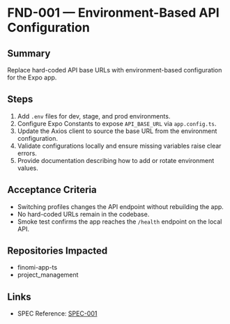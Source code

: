 # FND-001 — Environment-Based API Configuration

## Summary
Replace hard-coded API base URLs with environment-based configuration for the Expo app.

## Steps
1. Add `.env` files for dev, stage, and prod environments.
2. Configure Expo Constants to expose `API_BASE_URL` via `app.config.ts`.
3. Update the Axios client to source the base URL from the environment configuration.
4. Validate configurations locally and ensure missing variables raise clear errors.
5. Provide documentation describing how to add or rotate environment values.

## Acceptance Criteria
- Switching profiles changes the API endpoint without rebuilding the app.
- No hard-coded URLs remain in the codebase.
- Smoke test confirms the app reaches the `/health` endpoint on the local API.

## Repositories Impacted
- finomi-app-ts
- project_management

## Links
- SPEC Reference: [SPEC-001](../../SPECS/SPEC-001_TASK_DETAILING_FOR_JUNIOR_ENGINEERS.md)
